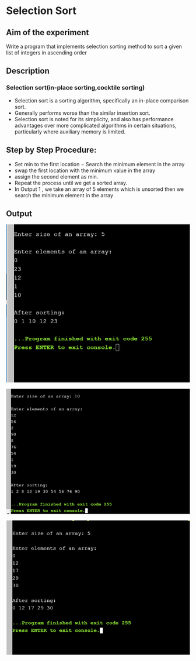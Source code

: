 # Selection Sort
## Aim of the experiment
Write a program that implements selection sorting method to sort a given list of integers in ascending order
## Description
### Selection sort(in-place sorting,cocktile sorting)
- Selection sort is a sorting algorithm, specifically an in-place comparison sort.
- Generally performs worse than the similar insertion sort.
- Selection sort is noted for its simplicity, and also has performance advantages over more
 complicated algorithms in certain situations, particularly where auxiliary memory is
 limited.
## Step by Step Procedure:
- Set min to the first location
− Search the minimum element in the array
- swap the first location with the minimum value in the array
- assign the second element as min.
- Repeat the process until we get a sorted array.
- In Output 1 , we take an array of 5 elements which is unsorted then we search the minimum element in the array 
## Output

![output1](output1.PNG)

![output2](output2.PNG)

![output3](output3.PNG)
